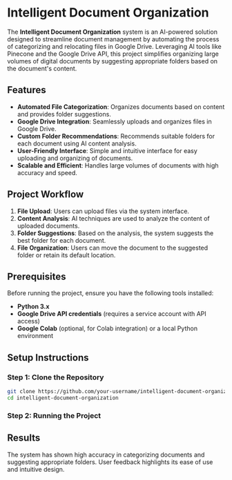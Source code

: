 # Intelligent Document Organization

The **Intelligent Document Organization** system is an AI-powered solution designed to streamline document management by automating the process of categorizing and relocating files in Google Drive. Leveraging AI tools like Pinecone and the Google Drive API, this project simplifies organizing large volumes of digital documents by suggesting appropriate folders based on the document's content.

## Features
- **Automated File Categorization**: Organizes documents based on content and provides folder suggestions.
- **Google Drive Integration**: Seamlessly uploads and organizes files in Google Drive.
- **Custom Folder Recommendations**: Recommends suitable folders for each document using AI content analysis.
- **User-Friendly Interface**: Simple and intuitive interface for easy uploading and organizing of documents.
- **Scalable and Efficient**: Handles large volumes of documents with high accuracy and speed.

## Project Workflow
1. **File Upload**: Users can upload files via the system interface.
2. **Content Analysis**: AI techniques are used to analyze the content of uploaded documents.
3. **Folder Suggestions**: Based on the analysis, the system suggests the best folder for each document.
4. **File Organization**: Users can move the document to the suggested folder or retain its default location.

## Prerequisites
Before running the project, ensure you have the following tools installed:
- **Python 3.x**
- **Google Drive API credentials** (requires a service account with API access)
- **Google Colab** (optional, for Colab integration) or a local Python environment

## Setup Instructions

### Step 1: Clone the Repository
```bash
git clone https://github.com/your-username/intelligent-document-organization.git
cd intelligent-document-organization
```

### Step 2: Running the Project


## Results
The system has shown high accuracy in categorizing documents and suggesting appropriate folders. User feedback highlights its ease of use and intuitive design.
